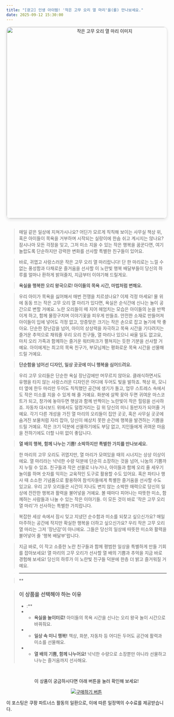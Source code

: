 ```yaml
---
title: "[광고] 인생 아이템! '작은 고무 오리 열 마리'을(를) 만나보세요."
date: 2025-09-12 15:30:00
---
```


<div align="center">
    <a href="https://link.coupang.com/re/AFFSDP?lptag=AF8916626&pageKey=7493638432&itemId=19599855166&vendorItemId=86918619404&traceid=V0-153-d25736d883cf45d6&requestid=20250913002941491027123558&token=31850C%7CGM" target="_blank">
        <img src="https://ads-partners.coupang.com/image1/dPHmXtHjzB99yRsOdNDeZrQ2KAMucIVFVxDema0Mku39EHgyjdbNHdRLL-CaPYqt6d9ljXhLgPDcgLhVj6LSaxyG41A4YoMuO3FU-p0_WMz-J75GH14U5gxEhKA_oDX8CC4R7PtyDYvmYTsGYEuW5GD2H4sj4riNPykPsuqUSOAjRy_a4GR9t5srztvpcOpFlj2xtB09cCNwUQwbeyhMGbt5CneXubNLGhn4WYBBN5kvESrrzNyEOMK2kdOsw3wHWw-JpA9j4nh_DqTL" alt="작은 고무 오리 열 마리 이미지" width="600" style="max-width: 100%; height: auto; border-radius: 12px; border: 1px solid #e0e0e0; box-shadow: 0 4px 8px rgba(0,0,0,0.1);">
    </a>
</div>
<br>

> 매일 같은 일상에 지쳐가시나요? 어딘가 모르게 칙칙해 보이는 사무실 책상 위, 혹은 아이들이 목욕을 거부하며 시작되는 실랑이에 한숨 쉬고 계시지는 않나요? 잠시나마 모든 걱정을 잊고, 그저 미소 지을 수 있는 작은 행복을 꿈꾼다면, 여기 놀랍도록 단순하지만 강력한 변화를 선사할 특별한 친구들이 있어요.

> 바로, 귀엽고 사랑스러운 작은 고무 오리 열 마리랍니다! 단 한 마리로는 느낄 수 없는 풍성함과 다채로운 즐거움을 선사할 이 노란빛 행복 배달부들이 당신의 하루를 얼마나 환하게 밝혀줄지, 지금부터 이야기해 드릴게요.

> **욕실을 행복한 오리 왕국으로! 아이들의 목욕 시간, 마법처럼 변해요.**

> 우리 아이가 목욕을 싫어해서 매번 전쟁을 치르셨나요? 이제 걱정 마세요! 물 위에 동동 뜨는 작은 고무 오리 열 마리가 있다면, 욕실은 순식간에 신나는 놀이 공간으로 변할 거예요. 노란 오리들이 떼 지어 헤엄치는 모습은 아이들의 눈을 반짝이게 하고, 함께 물장구치며 이야기꽃을 피우게 만들죠. 안전한 소재로 만들어져 아이들이 입에 넣어도 걱정 없고, 앙증맞은 크기는 작은 손으로 잡고 놀기에 딱 좋아요. 단순한 장난감을 넘어, 아이의 상상력을 자극하고 목욕 시간을 기다려지는 즐거운 추억으로 채워줄 우리 오리 친구들, 열 마리나 있으니 싸울 일도 없고요, 마치 오리 가족과 함께하는 즐거운 워터파크가 펼쳐지는 듯한 기분을 선사할 거예요. 아이에게는 최고의 목욕 친구가, 부모님께는 평화로운 목욕 시간을 선물해 드릴 거예요.

> **단순함을 넘어선 디자인, 일상 곳곳에 미니 행복을 심어드려요.**

> 우리 고무 오리들은 단순한 욕실 장난감에만 머무르지 않아요. 클래식하면서도 유행을 타지 않는 사랑스러운 디자인은 어디에 두어도 빛을 발하죠. 책상 위, 모니터 옆에 한두 마리만 두어도 칙칙했던 공간에 생기가 돌고, 업무 스트레스 속에서도 작은 미소를 지을 수 있게 해 줄 거예요. 화분에 살짝 꽂아 두면 귀여운 마스코트가 되고, 창가에 놓아두면 햇살과 함께 반짝이는 노란빛이 작은 힐링을 선사하죠. 자동차 대시보드 위에서도 덜컹거리는 길 위 당신의 미니 동반자가 되어줄 거예요. 각기 다른 개성을 가진 열 마리의 오리들이 집안 곳곳, 혹은 사무실 곳곳에 숨겨진 보물처럼 자리 잡아, 당신이 예상치 못한 순간에 행복을 발견하는 기쁨을 드릴 거예요. 작은 크기 덕분에 선물하기에도 부담 없고, 지인들에게 귀여운 마음을 전하기에도 더할 나위 없이 좋답니다.

> **열 배의 행복, 함께 나누는 기쁨! 소박하지만 특별한 가치를 만나보세요.**

> 한 마리의 고무 오리도 귀엽지만, 열 마리가 모여있을 때의 시너지는 상상 이상이에요. 열 마리라는 넉넉한 수량 덕분에 단순히 소장하는 것을 넘어, 나눔의 기쁨까지 누릴 수 있죠. 친구들과 작은 선물로 나누거나, 아이들과 함께 오리 줄 세우기 놀이를 하며 숫자를 익히는 교육적인 도구로 활용할 수도 있어요. 혹은 파티나 행사 때 소소한 기념품으로 활용하여 참석자들에게 특별한 즐거움을 선사할 수도 있고요. 우리 고무 오리들은 시간이 지나도 변치 않는 소박한 매력으로 당신의 일상에 잔잔한 행복과 활력을 불어넣을 거예요. 볼 때마다 피어나는 따뜻한 미소, 함께하는 사람들과 나눌 수 있는 작은 이야기들. 이 모든 것이 바로 '작은 고무 오리 열 마리'가 선사하는 특별한 가치랍니다.

> 복잡한 세상 속에서 잠시 잊고 지냈던 순수함과 미소를 되찾고 싶으신가요? 매일 마주하는 공간에 작지만 확실한 행복을 더하고 싶으신가요? 우리 작은 고무 오리 열 마리는 그저 '장난감'이 아니에요. 그들은 당신의 일상에 따뜻한 미소와 활력을 불어넣어 줄 '행복 배달부'랍니다.

> 지금 바로, 이 작고 소중한 노란 친구들과 함께 평범한 일상을 특별하게 만들 기회를 잡아보세요! 열 마리의 고무 오리가 선사할 열 배의 기쁨과 추억을 지금 바로 경험해 보세요! 당신의 하루가 이 노란빛 친구들 덕분에 한층 더 밝고 즐거워질 거예요.

> ---

> **


> ### 이 상품을 선택해야 하는 이유
> - :**
> - *   **욕실을 놀이터로!** 아이들의 목욕 시간을 신나는 오리 왕국 놀이 시간으로 바꿔줘요.
> - *   **일상 속 미니 행복!** 책상, 화분, 자동차 등 어디든 두어도 공간에 활력과 미소를 선물해요.
> - *   **열 배의 기쁨, 함께 나누어요!** 넉넉한 수량으로 소장뿐만 아니라 선물하고 나누는 즐거움까지 선사해요.


<br>

<div align="center">
  <p>이 상품이 궁금하시다면 아래 버튼을 눌러 확인해 보세요!</p>
  <a href="https://link.coupang.com/re/AFFSDP?lptag=AF8916626&pageKey=7493638432&itemId=19599855166&vendorItemId=86918619404&traceid=V0-153-d25736d883cf45d6&requestid=20250913002941491027123558&token=31850C%7CGM" target="_blank">
    <img src="https://img.shields.io/badge/지금 바로 구매하기-FF5722?style=for-the-badge&logo=coupa&logoColor=white" alt="구매하기 버튼">
  </a>
</div>

이 포스팅은 쿠팡 파트너스 활동의 일환으로, 이에 따른 일정액의 수수료를 제공받습니다.
